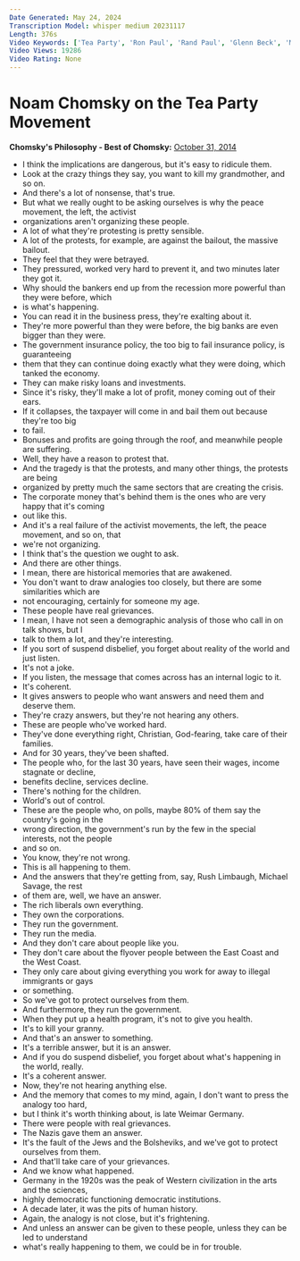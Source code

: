 ```yaml
---
Date Generated: May 24, 2024
Transcription Model: whisper medium 20231117
Length: 376s
Video Keywords: ['Tea Party', 'Ron Paul', 'Rand Paul', 'Glenn Beck', 'Michael Savage', 'Liberty', 'Libertarianism', 'Noam Chomsky', 'Chomsky', 'Freedom', 'Corporations', 'Antipolitics', 'Anti-politics', 'Government', 'Capitalism', 'Right-libertarianism', 'Right-wing', 'Propaganda', 'Demagogue', 'Nationalism', 'Xenophobia', 'Wealthy', 'Rich', 'Poor', 'Working class', 'Poverty', 'Bailout', 'Plutocracy', 'Ayn Rand', 'Milton Friedman']
Video Views: 19286
Video Rating: None
---
```


# Noam Chomsky on the Tea Party Movement
**Chomsky's Philosophy - Best of Chomsky:** [October 31, 2014](https://www.youtube.com/watch?v=DwTht2L4jqA)
*  I think the implications are dangerous, but it's easy to ridicule them.
*  Look at the crazy things they say, you want to kill my grandmother, and so on.
*  And there's a lot of nonsense, that's true.
*  But what we really ought to be asking ourselves is why the peace movement, the left, the activist
*  organizations aren't organizing these people.
*  A lot of what they're protesting is pretty sensible.
*  A lot of the protests, for example, are against the bailout, the massive bailout.
*  They feel that they were betrayed.
*  They pressured, worked very hard to prevent it, and two minutes later they got it.
*  Why should the bankers end up from the recession more powerful than they were before, which
*  is what's happening.
*  You can read it in the business press, they're exalting about it.
*  They're more powerful than they were before, the big banks are even bigger than they were.
*  The government insurance policy, the too big to fail insurance policy, is guaranteeing
*  them that they can continue doing exactly what they were doing, which tanked the economy.
*  They can make risky loans and investments.
*  Since it's risky, they'll make a lot of profit, money coming out of their ears.
*  If it collapses, the taxpayer will come in and bail them out because they're too big
*  to fail.
*  Bonuses and profits are going through the roof, and meanwhile people are suffering.
*  Well, they have a reason to protest that.
*  And the tragedy is that the protests, and many other things, the protests are being
*  organized by pretty much the same sectors that are creating the crisis.
*  The corporate money that's behind them is the ones who are very happy that it's coming
*  out like this.
*  And it's a real failure of the activist movements, the left, the peace movement, and so on, that
*  we're not organizing.
*  I think that's the question we ought to ask.
*  And there are other things.
*  I mean, there are historical memories that are awakened.
*  You don't want to draw analogies too closely, but there are some similarities which are
*  not encouraging, certainly for someone my age.
*  These people have real grievances.
*  I mean, I have not seen a demographic analysis of those who call in on talk shows, but I
*  talk to them a lot, and they're interesting.
*  If you sort of suspend disbelief, you forget about reality of the world and just listen.
*  It's not a joke.
*  If you listen, the message that comes across has an internal logic to it.
*  It's coherent.
*  It gives answers to people who want answers and need them and deserve them.
*  They're crazy answers, but they're not hearing any others.
*  These are people who've worked hard.
*  They've done everything right, Christian, God-fearing, take care of their families.
*  And for 30 years, they've been shafted.
*  The people who, for the last 30 years, have seen their wages, income stagnate or decline,
*  benefits decline, services decline.
*  There's nothing for the children.
*  World's out of control.
*  These are the people who, on polls, maybe 80% of them say the country's going in the
*  wrong direction, the government's run by the few in the special interests, not the people
*  and so on.
*  You know, they're not wrong.
*  This is all happening to them.
*  And the answers that they're getting from, say, Rush Limbaugh, Michael Savage, the rest
*  of them are, well, we have an answer.
*  The rich liberals own everything.
*  They own the corporations.
*  They run the government.
*  They run the media.
*  And they don't care about people like you.
*  They don't care about the flyover people between the East Coast and the West Coast.
*  They only care about giving everything you work for away to illegal immigrants or gays
*  or something.
*  So we've got to protect ourselves from them.
*  And furthermore, they run the government.
*  When they put up a health program, it's not to give you health.
*  It's to kill your granny.
*  And that's an answer to something.
*  It's a terrible answer, but it is an answer.
*  And if you do suspend disbelief, you forget about what's happening in the world, really.
*  It's a coherent answer.
*  Now, they're not hearing anything else.
*  And the memory that comes to my mind, again, I don't want to press the analogy too hard,
*  but I think it's worth thinking about, is late Weimar Germany.
*  There were people with real grievances.
*  The Nazis gave them an answer.
*  It's the fault of the Jews and the Bolsheviks, and we've got to protect ourselves from them.
*  And that'll take care of your grievances.
*  And we know what happened.
*  Germany in the 1920s was the peak of Western civilization in the arts and the sciences,
*  highly democratic functioning democratic institutions.
*  A decade later, it was the pits of human history.
*  Again, the analogy is not close, but it's frightening.
*  And unless an answer can be given to these people, unless they can be led to understand
*  what's really happening to them, we could be in for trouble.
